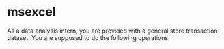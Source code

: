 # msexcel
As a data analysis intern, you are provided with a general store transaction dataset. You are supposed to do the following operations.
